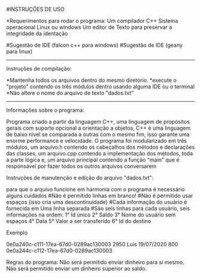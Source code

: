 #INSTRUÇÕES DE USO

*Requerimentos para rodar o programa:
	Um compilador C++
	Sistema operacional Linux ou windows
	Um editor de Texto para preservar a integridade da identação

#Sugestão de IDE (falcon c++ para windows)
#Sugestão de IDE (geany para linux)


--------------------------------------------------------------------------


Instruções de compilação:

*Mantenha todos os arquivos dentro do mesmo diretório.
*execute o "projeto" contendo os três módulos dentro usando alguma IDE ou o terminal
*Não altere o nome do arquivo de texto "dados.txt"

--------------------------------------------------------------------------

Informações sobre o programa:

Programa criado a partir da linguagem C++, uma linguagem de propósitos gerais
com suporte opcional a orientação a objetos, C++ é uma linguagem de baixo nivel
se comparada a outras com o mesmo fim, isso garante uma enorme performance 
e velocidade. O programa foi modularizado em três módulos, um arquivo.h contendo
os cabeçalhos dos métodos e declarações das classes, um arquivo.cpp contendo a
implementação dos métodos, toda a parte lógica e, um arquivo principal contendo a
função "main" que é responsável por fazer todos os outros arquivos conversarem


Instruções de manutenção e edição do arquivo "dados.txt":

para que o arquivo funcione em harmonia com o programa é necessário alguns cuidados
#Não é permitido linhas em branco!
#Não é permitido usar espaços (isso cria uma descontinuidade)
#Cada informação do usuário é fornecida em Uma linha separada
#São seis linhas para cada usuário, seis informações na ordem:
1° Id único
2° Saldo
3° Nome do usuário sem espaços
4° Data
5° Valor a ser transferido
6° Id do destino

Exemplo 

0e0a240c-c111-17ea-67d0-0289ac130003
2950
Luis
19/07/2020
800
0e0a244c-c112-17ea-67d0-0289ac130003

Regras do programa:
Não será permitido enviar dinheiro para si mesmo.
Não será permitido enviar um dinheiro superior ao saldo.






